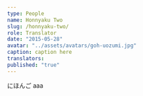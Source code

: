 ```yaml
---
type: People
name: Honnyaku Two
slug: /honnyaku-two/
role: Translator
date: "2015-05-28"
avatar: "../assets/avatars/goh-uozumi.jpg"
caption: caption here
translators: 
published: "true"
---
```

にほんご
aaa